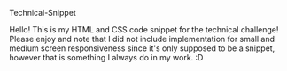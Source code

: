 Technical-Snippet

Hello! This is my HTML and CSS code snippet for the technical challenge! Please enjoy and note that I did not include implementation for small and medium screen responsiveness since it's only supposed to be a snippet, however that is something I always do in my work. :D
